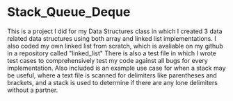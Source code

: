 # Stack_Queue_Deque
This is a project I did for my Data Structures class in which I created 3 data related data structures using both array and linked list implementations. 
I also coded my own linked list from scratch, which is avaliable on my github in a repository called "linked_list"
There is also a test file in which I wrote test cases to comprehensively test my code against all bugs for every implementation.
Also included is an example use case for when a stack may be useful, where a text file is scanned for delimiters like parentheses and brackets, and a stack is used to determine if there are any lone delimiters without a partner.
